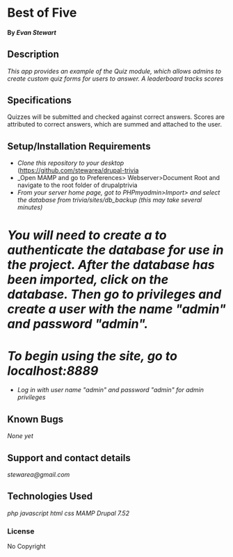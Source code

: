 # Best of Five



#### By _**Evan Stewart**_

## Description
_This app provides an example of the Quiz module, which allows admins to create custom quiz forms for users to answer.  A leaderboard tracks scores_


## Specifications

Quizzes will be submitted and checked against correct answers.  Scores are attributed to correct answers, which are summed and attached to the user.

## Setup/Installation Requirements
* _Clone this repository to your desktop_
(https://github.com/stewarea/drupal-trivia
* _Open MAMP and go to Preferences> Webserver>Document Root and navigate to the root folder of drupalptrivia
* _From your server home page, got to PHPmyadmin>Import> and select the database from trivia/sites/db_backup (this may take several minutes)_
# _You will need to create a to authenticate the database for use in the project. After the database has been imported, click on the database. Then go to privileges and create a user with the name "admin" and password "admin"._
# _To begin using the site, go to localhost:8889_
* _Log in with user name "admin" and password "admin" for admin privileges_




## Known Bugs
_None yet_

## Support and contact details
_stewarea@gmail.com_

## Technologies Used
_php_
_javascript_
_html_
_css_
_MAMP_
_Drupal 7.52_


### License
No Copyright
